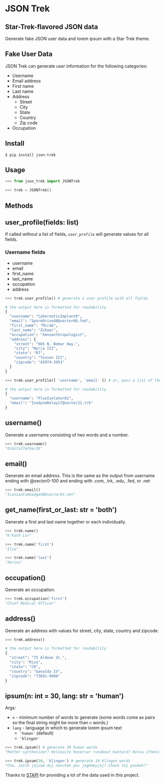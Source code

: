 # JSON Trek
## Star-Trek-flavored JSON data

Generate fake JSON user data and lorem ipsum with a Star Trek theme.

## Fake User Data

JSON Trek can generate user information for the following categories:

- Username
- Email address
- First name
- Last name
- Address
  - Street
  - City
  - State
  - Country
  - Zip code
- Occupation

## Install

`$ pip install json-trek`

## Usage

```python
>>> from json_trek import JSONTrek

>>> trek = JSONTrek()
```

## Methods
## user_profile(fields: list)

If called without a list of fields, `user_profile` will generate values for all fields.

### Username fields
- username
- email
- first_name
- last_name
- occupation
- address

```python
>>> trek.user_profile() # generate a user profile with all fields

# the output here is formatted for readability
{
  "username": "CyberneticImplant8",
  "email": "SporeDrive48@sector68.fed",
  "first_name": "Mirab",
  "last_name": "Zshaar",
  "occupation": "Xenoanthropologist",
  "address": {
    "street": "665 N. Bomar Hwy.",
    "city": "Nyria III",
    "state": "RT",
    "country": "Tessen III",
    "zipcode": "43974-3953"
  }
}
```


```python
>>> trek.user_profile([ 'username', 'email' ]) # or, pass a list of the desired user profile fields

# the output here is formatted for readability
{
  "username": "FluxIsolator81",
  "email": "IsodyneRelay17@sector21.trk"
}

```

## username()
Generate a username consisting of two words and a number.

```python
>>> trek.username()
"OrbitalTether35"
```

## email()
Generate an email address. This is the same as the output from username ending with @sector0-100 and ending with .com, .trk, .edu, .fed, or .net

```python
>>> trek.email()
"IconianCombadge48@sector63.net"
```
## get_name(first_or_last: str = 'both')
Generate a first and last name together or each individually.

```python
>>> trek.name()
"K'Kath Lor"

>>> trek.name('first')
"Ilia"

>>> trek.name('last')
"Xerius"
```
## occupation()
Generate an occupation.

```python
>>> trek.occupation('first')
"Chief Medical Officer"
```
## address()
Generate an address with values for street, city, state, country and zipcode.

```python
>>> trek.address()

# the output here is formatted for readability
{
  "street": "75 Aldean St.",
  "city": "Risa",
  "state": "CR",
  "country": "Ganalda IV",
  "zipcode": "73691-9986"
}
```

## ipsum(n: int = 30, lang: str = 'human')

Args:
- `n` - minimum number of words to generate (some words come as pairs so the final string might be more than `n` words.)
- `lang` - language in which to generate lorem ipsum text
  - `'human'` (default)
  - `'klingon'`

```python
>>> trek.ipsum() # generate 30 human words
"Matter synthesizer? Holosuite hovercar runabout kantare? Kelva ithenite nuubari sensor mundahla taresia narva verdanis combadge ardana lothra leyron argosian. Burke? Xindus varro? Eridanus. Xelatian lyssarian hovercar? Cepheus nakan kurlan valakis shuttlecraft!"

>>> trek.ipsum(10, 'klingon') # generate 10 klingon words
"Cha. Jatlh jajvam duj nenchoh pov jaghmeyjaj? Chack toj posmoh!"
```

Thanks to [STAPI](http://stapi.co/) for providing a lot of the data used in this project.
